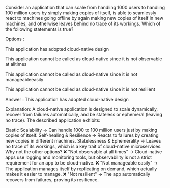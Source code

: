 Consider an application that can scale from handling 1000 users to handling 100 million users by simply making copies of itself, is able to seamlessly react to machines going offline by again making new copies of itself in new machines, and otherwise leaves behind no trace of its workings. Which of the following statements is true?

Options :

This application has adopted cloud-native design

This application cannot be called as cloud-native since it is not observable at alltimes

This application cannot be called as cloud-native since it is not manageableeasily

This application cannot be called as cloud-native since it is not resilient

Answer : This application has adopted cloud-native design

Explanation:
A cloud-native application is designed to scale dynamically, recover from failures automatically, and be stateless or ephemeral (leaving no trace). The described application exhibits:

Elastic Scalability → Can handle 1000 to 100 million users just by making copies of itself.
Self-healing & Resilience → Reacts to failures by creating new copies in different machines.
Statelessness & Ephemerality → Leaves no trace of its workings, which is a key trait of cloud-native microservices.
Why not the other options?
❌ "Not observable at all times" → Cloud-native apps use logging and monitoring tools, but observability is not a strict requirement for an app to be cloud-native.
❌ "Not manageable easily" → The application manages itself by replicating on demand, which actually makes it easier to manage.
❌ "Not resilient" → The app automatically recovers from failures, proving its resilience.